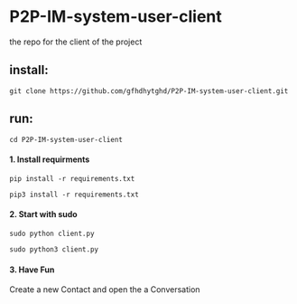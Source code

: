 # P2P-IM-system-user-client
the repo for the client of the project


## install:
```
git clone https://github.com/gfhdhytghd/P2P-IM-system-user-client.git
```

## run:
```
cd P2P-IM-system-user-client
```

#### 1. Install requirments
```
pip install -r requirements.txt
```
```
pip3 install -r requirements.txt
```

#### 2. Start with sudo
```
sudo python client.py
```
```
sudo python3 client.py
```

#### 3. Have Fun
Create a new Contact and open the a Conversation
